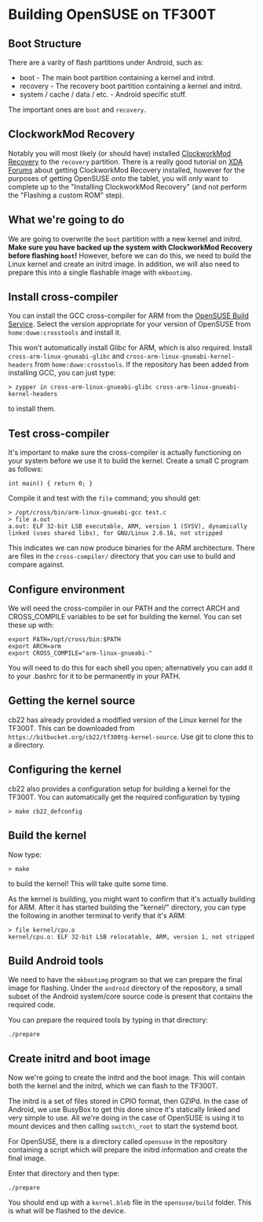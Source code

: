 <!-- vim: set syntax=markdown: -->

Building OpenSUSE on TF300T
=============================

Boot Structure
-----------------

There are a varity of flash partitions under Android, such as:

  * boot - The main boot partition containing a kernel and initrd.
  * recovery - The recovery boot partition containing a kernel and initrd.
  * system / cache / data / etc. - Android specific stuff.

The important ones are `boot` and `recovery`.

ClockworkMod Recovery
------------------------
Notably you will most likely (or should have) installed [ClockworkMod Recovery](http://forum.xda-developers.com/wiki/ClockworkMod_Recovery)
to the `recovery` partition.  There is a really good tutorial on [XDA Forums](http://forum.xda-developers.com/showthread.php?t=2041627)
about getting ClockworkMod Recovery installed, however for the purposes of getting
OpenSUSE onto the tablet, you will only want to complete up to the "Installing ClockworkMod Recovery"
(and not perform the "Flashing a custom ROM" step).

What we're going to do
------------------------

We are going to overwrite the `boot` partition with a new kernel and initrd.
**Make sure you have backed up the system with ClockworkMod Recovery before flashing `boot`!**
However, before we can do this, we need to build the Linux kernel and create an
initrd image.  In addition, we will also need to prepare this into a single flashable
image with `mkbootimg`.

Install cross-compiler
-------------------------

You can install the GCC cross-compiler for ARM from the [OpenSUSE Build Service](http://software.opensuse.org/package/cross-arm-linux-gnueabi-gcc).
Select the version appropriate for your version of OpenSUSE from `home:duwe:crosstools` and install it.

This won't automatically install Glibc for ARM, which is also required.  Install `cross-arm-linux-gnueabi-glibc` and `cross-arm-linux-gnueabi-kernel-headers`
from `home:duwe:crosstools`.  If the repository has been added from installing GCC, you can just type:

```
> zypper in cross-arm-linux-gnueabi-glibc cross-arm-linux-gnueabi-kernel-headers
```

to install them.

Test cross-compiler
--------------------

It's important to make sure the cross-compiler is actually functioning on your system before we use it
to build the kernel.  Create a small C program as follows:

```
int main() { return 0; }
```

Compile it and test with the `file` command; you should get:

```
> /opt/cross/bin/arm-linux-gnueabi-gcc test.c
> file a.out
a.out: ELF 32-bit LSB executable, ARM, version 1 (SYSV), dynamically linked (uses shared libs), for GNU/Linux 2.6.16, not stripped
```

This indicates we can now produce binaries for the ARM architecture.  There are files in the `cross-compiler/`
directory that you can use to build and compare against.

Configure environment
--------------------------------------

We will need the cross-compiler in our PATH and the correct ARCH and CROSS_COMPILE
variables to be set for building the kernel.  You can set these up with:

```
export PATH=/opt/cross/bin:$PATH
export ARCH=arm
export CROSS_COMPILE="arm-linux-gnueabi-"
```

You will need to do this for each shell you open; alternatively you can add it to your .bashrc
for it to be permanently in your PATH.

Getting the kernel source
--------------------------

cb22 has already provided a modified version of the Linux kernel for the TF300T.  This
can be downloaded from `https://bitbucket.org/cb22/tf300tg-kernel-source`.  Use git to
clone this to a directory.

Configuring the kernel
-------------------------

cb22 also provides a configuration setup for building a kernel for the TF300T.  You can
automatically get the required configuration by typing

```
> make cb22_defconfig
```

<!--

Type the following command to bring up the configuration utility:

```
> make menuconfig
```

Configure the following options:

  * Device Drivers
    * ASUS GPS -> include (not module)
    * Input device support
      * Generic input layer
        * Touchscreens
          * Atmel mXT I2C Touchscreen -> include (not module)
    * Graphics support
      * Tegra graphics host driver -> include (not module)
      * Tegra Display Controller -> include (not module)
  * System Type
    * ARM system type -> "NVIDIA Tegra" (scroll down)
    * Tegra 3 family SOC -> enable
    * Cardhu board -> enable
      * Cardhu wifi activator -> include (not module)
  * Kernel features
    * Symmetric Multi-Processing -> enable
    * Support for hot-pluggable CPUs -> enable (should be by default)

-->

Build the kernel
-------------------

Now type:

```
> make
```

to build the kernel!  This will take quite some time.

As the kernel is building, you might want to confirm that it's actually building for ARM.  After
it has started building the "kernel/" directory, you can type the following in another terminal
to verify that it's ARM:

```
> file kernel/cpu.o
kernel/cpu.o: ELF 32-bit LSB relocatable, ARM, version 1, not stripped
```

Build Android tools
---------------------

We need to have the `mkbootimg` program so that we can prepare the final image for flashing.
Under the `android` directory of the repository, a small subset of the Android system/core
source code is present that contains the required code.

You can prepare the required tools by typing in that directory:

```
./prepare
```

Create initrd and boot image
---------------------------------

Now we're going to create the initrd and the boot image.  This will contain both the kernel
and the initrd, which we can flash to the TF300T.

The initrd is a set of files stored in CPIO format, then GZIPd.  In the case of Android, we
use BusyBox to get this done since it's statically linked and very simple to use.  All we're
doing in the case of OpenSUSE is using it to mount devices and then calling `switch\_root` to
start the systemd boot.

For OpenSUSE, there is a directory called `opensuse` in the repository containing a script
which will prepare the initrd information and create the final image.

Enter that directory and then type:

```
./prepare
```

You should end up with a `kernel.blob` file in the `opensuse/build` folder.  This is what will
be flashed to the device.
